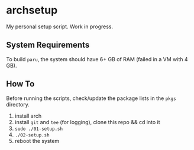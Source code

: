 # archsetup
My personal setup script. Work in progress.

## System Requirements
To build `paru`, the system should have 6+ GB of RAM (failed in a VM with 4 GB).

## How To
Before running the scripts, check/update the package lists in the `pkgs` directory.

1. install arch
2. install `git` and `tee` (for logging), clone this repo && cd into it
3. `sudo ./01-setup.sh`
4. `./02-setup.sh`
5. reboot the system

